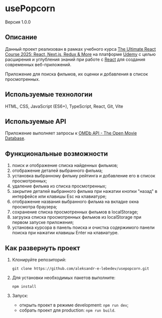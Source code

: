 # usePopcorn

Версия 1.0.0

## Описание

Данный проект реализован в рамках учебного курса [The Ultimate React Course 2025: React, Next.js, Redux & More](https://www.udemy.com/course/the-ultimate-react-course/) на платформе [Udemy](https://www.udemy.com/) с целью расширения и углубления знаний при работе с [React](https://react.dev/) для создания современных веб-приложений.

Приложение для поиска фильмов, их оценки и добавления в список просмотренных.

## Используемые технологии

HTML, CSS, JavaScript (ES6+), TypeScript, React, Git, Vite

## Используемые API

Приложение выполняет запросы к [OMDb API - The Open Movie Database](https://www.omdbapi.com/).

## Функциональные возможности

1. поиск и отображение списка найденных фильмов;
2. отображение деталей выбранного фильма;
3. установка выбранному фильму рейтинга и добавление его в список просмотренных;
4. удаление фильма из списка просмотренных;
5. закрытие деталей выбранного фильма при нажатии кнопки "назад" в интерфейсе или клавишы Esc на клавиатуре;
6. отображение названия выбранного фильма на вкладке окна просмотра браузера;
7. сохранение списка просмотренных фильмов в localStorage;
8. загрузка списка просмотренных фильмов из localStorage при первом запуске приложения;
9. установка курсора в панель поиска и очистка содержимого панели поиска при нажатии клавишы Enter на клавиатуре.

## Как развернуть проект

1. Клонируйте репозиторий:

   `git clone https://github.com/aleksandr-e-lebedev/usepopcorn.git`

2. Для установки необходимых пакетов выполните:

   `npm install`

3. Запуск:

   - открыть проект в режиме development: `npm run dev`;
   - собрать проект для production: `npm run build`.
